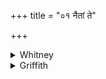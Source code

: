 +++
title = "०१ नैतां ते"

+++

<details><summary>Whitney</summary>

### Translation
1. Her the gods did not give thee for thee to eat, O lord of men  
(*nṛpáti*); do not thou, O noble, desire to devour (*ghas*) the cow of  
the Brahman, that is not to be eaten.

### Notes
An accent-mark under the *nya* of *rājanya* in **c** has been lost.
</details>

<details><summary>Griffith</summary>

The Gods, O Prince, have not bestowed this cow on thee to eat thereof. Seek not, Rajanya, to devour the Brahman's cow which none may eat.
</details>
